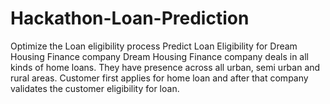 # Hackathon-Loan-Prediction
Optimize the Loan eligibility process Predict Loan Eligibility for Dream Housing Finance company Dream Housing Finance company deals in all kinds of home loans. They have presence across all urban, semi urban and rural areas. Customer first applies for home loan and after that company validates the customer eligibility for loan.
